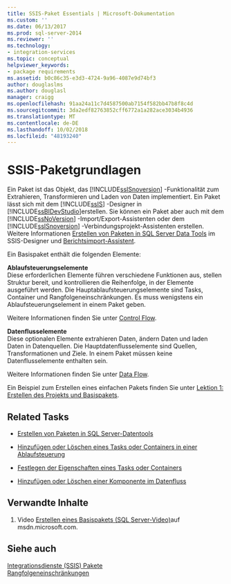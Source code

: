 ```yaml
---
title: SSIS-Paket Essentials | Microsoft-Dokumentation
ms.custom: ''
ms.date: 06/13/2017
ms.prod: sql-server-2014
ms.reviewer: ''
ms.technology:
- integration-services
ms.topic: conceptual
helpviewer_keywords:
- package requirements
ms.assetid: b0c86c35-e3d3-4724-9a96-4087e9d74bf3
author: douglaslms
ms.author: douglasl
manager: craigg
ms.openlocfilehash: 91aa24a11c7d4587500ab7154f582bb47b8f8c4d
ms.sourcegitcommit: 3da2edf82763852cff6772a1a282ace3034b4936
ms.translationtype: MT
ms.contentlocale: de-DE
ms.lasthandoff: 10/02/2018
ms.locfileid: "48193240"
---
```

# <a name="ssis-package-essentials"></a>SSIS-Paketgrundlagen
  Ein Paket ist das Objekt, das [!INCLUDE[ssISnoversion](../includes/ssisnoversion-md.md)] -Funktionalität zum Extrahieren, Transformieren und Laden von Daten implementiert. Ein Paket lässt sich mit dem [!INCLUDE[ssIS](../includes/ssis-md.md)] -Designer in [!INCLUDE[ssBIDevStudio](../includes/ssbidevstudio-md.md)]erstellen. Sie können ein Paket aber auch mit dem [!INCLUDE[ssNoVersion](../includes/ssnoversion-md.md)] -Import/Export-Assistenten oder dem [!INCLUDE[ssISnoversion](../includes/ssisnoversion-md.md)] -Verbindungsprojekt-Assistenten erstellen. Weitere Informationen [Erstellen von Paketen in SQL Server Data Tools](create-packages-in-sql-server-data-tools.md) im SSIS-Designer und [Berichtsimport-Assistent](../../2014/integration-services/import-project-wizard.md).  
  
 Ein Basispaket enthält die folgenden Elemente:  
  
 **Ablaufsteuerungselemente**  
 Diese erforderlichen Elemente führen verschiedene Funktionen aus, stellen Struktur bereit, und kontrollieren die Reihenfolge, in der Elemente ausgeführt werden. Die Hauptablaufsteuerungselemente sind Tasks, Container und Rangfolgeneinschränkungen. Es muss wenigstens ein Ablaufsteuerungselement in einem Paket geben.  
  
 Weitere Informationen finden Sie unter [Control Flow](control-flow/control-flow.md).  
  
 **Datenflusselemente**  
 Diese optionalen Elemente extrahieren Daten, ändern Daten und laden Daten in Datenquellen. Die Hauptdatenflusselemente sind Quellen, Transformationen und Ziele. In einem Paket müssen keine Datenflusselemente enthalten sein.  
  
 Weitere Informationen finden Sie unter [Data Flow](data-flow/data-flow.md).  
  
 Ein Beispiel zum Erstellen eines einfachen Pakets finden Sie unter [Lektion 1: Erstellen des Projekts und Basispakets](lesson-1-create-a-project-and-basic-package-with-ssis.md).  
  
## <a name="related-tasks"></a>Related Tasks  
  
-   [Erstellen von Paketen in SQL Server-Datentools](create-packages-in-sql-server-data-tools.md)  
  
-   [Hinzufügen oder Löschen eines Tasks oder Containers in einer Ablaufsteuerung](control-flow/add-or-delete-a-task-or-a-container-in-a-control-flow.md)  
  
-   [Festlegen der Eigenschaften eines Tasks oder Containers](../../2014/integration-services/set-the-properties-of-a-task-or-container.md)  
  
-   [Hinzufügen oder Löschen einer Komponente im Datenfluss](data-flow/add-or-delete-a-component-in-a-data-flow.md)  
  
## <a name="related-content"></a>Verwandte Inhalte  
  
1.  Video [Erstellen eines Basispakets (SQL Server-Video)](http://go.microsoft.com/fwlink/?LinkId=131023)auf msdn.microsoft.com.  
  
## <a name="see-also"></a>Siehe auch  
 [Integrationsdienste &#40;SSIS&#41; Pakete](../../2014/integration-services/integration-services-ssis-packages.md)   
 [Rangfolgeneinschränkungen](control-flow/precedence-constraints.md)  
  
  
